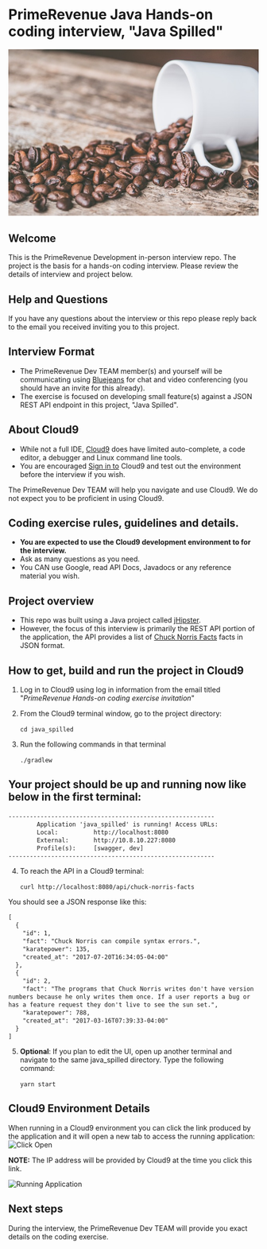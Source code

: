 # PrimeRevenue Java Hands-on coding interview, "Java Spilled"

![Spilled Java](./java_spilled.jpg)

## Welcome

This is the PrimeRevenue Development in-person interview repo. The project
is the basis for a hands-on coding interview. Please review the details of
interview and project below.

## Help and Questions

If you have any questions about the interview or this repo please reply back to the email you received inviting you to this project.

## Interview Format

* The PrimeRevenue Dev TEAM member(s) and yourself will be communicating using
[Bluejeans](https://bluejeans.com) for chat and video conferencing (you should
have an invite for this already).
* The exercise is focused on developing small feature(s) against a JSON REST API endpoint in this project, "Java Spilled".

## About Cloud9

* While not a full IDE, [Cloud9](https://aws.amazon.com/cloud9/) does have limited auto-complete, a code editor, a debugger and Linux command line tools.
* You are encouraged [Sign in to](#how-to-get-build-and-run-the-project-in-cloud9) Cloud9 and test out the environment before the interview if you wish.

The PrimeRevenue Dev TEAM will help you navigate and use Cloud9. We do not expect you to be proficient in using Cloud9.

## Coding exercise rules, guidelines and details.

* **You are expected to use the Cloud9 development environment to for the interview.**
* Ask as many questions as you need.
* You CAN use Google, read API Docs, Javadocs or any reference material you wish.

## Project overview

* This repo was built using a Java project called [jHipster](http://www.jhipster.tech/).
* However, the focus of this interview is primarily the REST API portion of the application, the API provides a list of [Chuck Norris Facts](https://en.wikipedia.org/wiki/Chuck_Norris) facts in JSON format.

## How to get, build and run the project in Cloud9

1. Log in to Cloud9 using log in information from the email titled "*PrimeRevenue Hands-on coding exercise invitation*"

2. From the Cloud9 terminal window, go to the project directory:

     `cd java_spilled`

3. Run the following commands in that terminal

    `./gradlew`

## Your project should be up and running now like below in the first terminal:

```
----------------------------------------------------------
        Application 'java_spilled' is running! Access URLs:
        Local:          http://localhost:8080
        External:       http://10.8.10.227:8080
        Profile(s):     [swagger, dev]
----------------------------------------------------------
```


4. To reach the API in a Cloud9 terminal:

      `curl http://localhost:8080/api/chuck-norris-facts`

You should see a JSON response like this:

```
[
  {
    "id": 1,
    "fact": "Chuck Norris can compile syntax errors.",
    "karatepower": 135,
    "created_at": "2017-07-20T16:34:05-04:00"
  },
  {
    "id": 2,
    "fact": "The programs that Chuck Norris writes don't have version numbers because he only writes them once. If a user reports a bug or has a feature request they don't live to see the sun set.",
    "karatepower": 788,
    "created_at": "2017-03-16T07:39:33-04:00"
  }
]
```

5. **Optional**: If you plan to edit the UI, open up another terminal and navigate to the same java_spilled directory. Type the following command:

    `yarn start`


## Cloud9 Environment Details

When running in a Cloud9 environment you can click the link produced by the application and it will open a new tab to access the running application:
![Click Open](https://s3.amazonaws.com/uploads.hipchat.com/23379/4762553/mp65ifW3E6PaRWg/Screenshot%202018-03-07%2012.13.38.png)

**NOTE:** The IP address will be provided by Cloud9 at the time you click this link.

![Running Application](https://s3.amazonaws.com/uploads.hipchat.com/23379/4762553/GcSEzDKz4Ilh8ln/Screenshot%202018-03-07%2012.16.28.png)


## Next steps

During the interview, the PrimeRevenue Dev TEAM will provide you exact details on the coding exercise.


